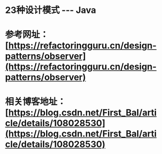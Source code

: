 # 23种设计模式 --- Java

# 参考网址：[https://refactoringguru.cn/design-patterns/observer](https://refactoringguru.cn/design-patterns/observer)

# 相关博客地址：[https://blog.csdn.net/First_Bal/article/details/108028530](https://blog.csdn.net/First_Bal/article/details/108028530)